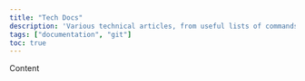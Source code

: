 ```yaml
---
title: "Tech Docs"
description: 'Various technical articles, from useful lists of commands to full articles'
tags: ["documentation", "git"]
toc: true
---
```


Content